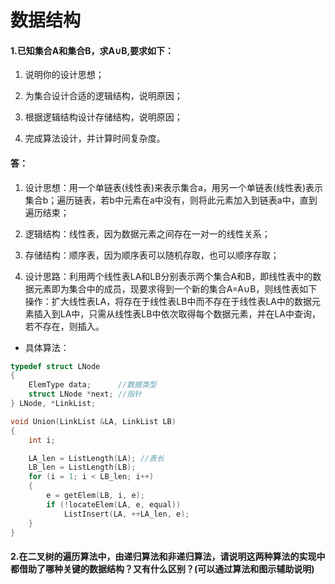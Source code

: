 # 数据结构
#### 1.已知集合A和集合B，求A∪B,要求如下：  
1. 说明你的设计思想；  

2. 为集合设计合适的逻辑结构，说明原因；  

3. 根据逻辑结构设计存储结构，说明原因；  

4. 完成算法设计，并计算时间复杂度。  

#### 答：  
1. 设计思想：用一个单链表(线性表)来表示集合a，用另一个单链表(线性表)表示集合b；遍历链表，若b中元素在a中没有，则将此元素加入到链表a中，直到遍历结束；  

2. 逻辑结构：线性表，因为数据元素之间存在一对一的线性关系；  

3. 存储结构：顺序表，因为顺序表可以随机存取，也可以顺序存取；  

4. 设计思路：利用两个线性表LA和LB分别表示两个集合A和B，即线性表中的数据元素即为集合中的成员，现要求得到一个新的集合A=A∪B，则线性表如下操作：扩大线性表LA，将存在于线性表LB中而不存在于线性表LA中的数据元素插入到LA中，只需从线性表LB中依次取得每个数据元素，并在LA中查询，若不存在，则插入。  

- 具体算法：
```C
typedef struct LNode
{
    ElemType data;      //数据类型
    struct LNode *next; //指针
} LNode, *LinkList;

void Union(LinkList &LA, LinkList LB)
{
    int i;

    LA_len = ListLength(LA); //表长
    LB_len = ListLength(LB);
    for (i = 1; i < LB_len; i++)
    {
        e = getElem(LB, i, e);
        if (!locateElem(LA, e, equal))
            ListInsert(LA, ++LA_len, e);
    }
}
```
#### 2.在二叉树的遍历算法中，由递归算法和非递归算法，请说明这两种算法的实现中都借助了哪种关键的数据结构？又有什么区别？(可以通过算法和图示辅助说明)

